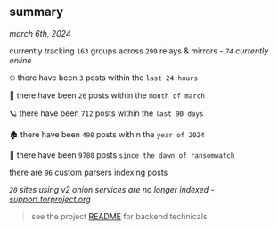 
## summary
_march 6th, 2024_

currently tracking `163` groups across `299` relays & mirrors - _`74` currently online_

⏲ there have been `3` posts within the `last 24 hours`

🦈 there have been `26` posts within the `month of march`

🪐 there have been `712` posts within the `last 90 days`

🏚 there have been `498` posts within the `year of 2024`

🦕 there have been `9780` posts `since the dawn of ransomwatch`

there are `96` custom parsers indexing posts

_`20` sites using v2 onion services are no longer indexed - [support.torproject.org](https://support.torproject.org/onionservices/v2-deprecation/)_

> see the project [README](https://github.com/joshhighet/ransomwatch#ransomwatch--) for backend technicals
